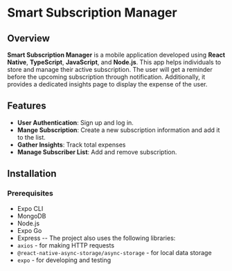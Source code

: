 # Smart Subscription Manager
## Overview
**Smart Subscription Manager** is a mobile application developed using **React Native**, **TypeScript**, **JavaScript**, and **Node.js**. This app helps individuals to store and manage their active subscription. The user will get a reminder before the upcoming subscription through notification. Additionally, it provides a dedicated insights page to display the expense of the user. 

## Features
- **User Authentication**: Sign up and log in.
- **Mange Subscription**: Create a new subscription information and add it to the list.
- **Gather Insights**: Track total expenses
- **Manage Subscriber List**: Add and remove subscription.


## Installation
### Prerequisites
- Expo CLI
- MongoDB
- Node.js
- Expo Go
- Express
-- 
The project also uses the following libraries:
- `axios` - for making HTTP requests
- `@react-native-async-storage/async-storage` - for local data storage
- `expo` - for developing and testing

